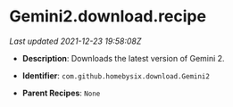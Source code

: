 # Gemini2.download.recipe

_Last updated 2021-12-23 19:58:08Z_

- **Description**: Downloads the latest version of Gemini 2.

- **Identifier**: `com.github.homebysix.download.Gemini2`

- **Parent Recipes**: `None`